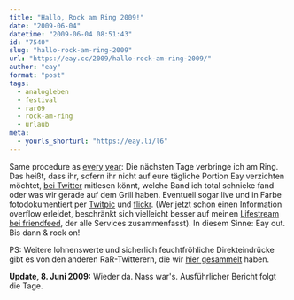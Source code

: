 ```yaml
---
title: "Hallo, Rock am Ring 2009!"
date: "2009-06-04"
datetime: "2009-06-04 08:51:43"
id: "7540"
slug: "hallo-rock-am-ring-2009"
url: "https://eay.cc/2009/hallo-rock-am-ring-2009/"
author: "eay"
format: "post"
tags:
  - analogleben
  - festival
  - rar09
  - rock-am-ring
  - urlaub
meta:
  - yourls_shorturl: "https://eay.li/l6"
---
```


Same procedure as [every](//eay.cc/2007/rockender-ring-ich-komme/) [year](//eay.cc/2008/ich-bin-dann-mal-rocken/): Die nächsten Tage verbringe ich am Ring. Das heißt, dass ihr, sofern ihr nicht auf eure tägliche Portion Eay verzichten möchtet, [bei Twitter](http://twitter.com/Eay) mitlesen könnt, welche Band ich total schnieke fand oder was wir gerade auf dem Grill haben. Eventuell sogar live und in Farbe fotodokumentiert per [Twitpic](http://twitpic.com/photos/Eay) und [flickr](http://www.flickr.com/photos/eay/). (Wer jetzt schon einen Information overflow erleidet, beschränkt sich vielleicht besser auf meinen [Lifestream bei friendfeed](http://friendfeed.com/eayz), der alle Services zusammenfasst). In diesem Sinne: Eay out. Bis dann & rock on!

PS: Weitere lohnenswerte und sicherlich feuchtfröhliche Direkteindrücke gibt es von den anderen RaR-Twitterern, die wir [hier gesammelt](//eay.cc/2009/wer-bloggt-ueber-rock-am-ring-2009/) haben.

**Update, 8. Juni 2009:** Wieder da. Nass war's. Ausführlicher Bericht folgt die Tage.
